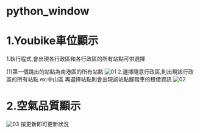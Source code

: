 # python_window

# 1.Youbike車位顯示
1.執行程式,會出現各行政區和各行政區的所有站點可供選擇

(1)第一個跳出的站點為南港區的所有站點
![01](https://user-images.githubusercontent.com/89763652/144215325-e0fa3be3-1e0d-416c-82c2-8e21cab3be69.png)
2.選擇隨意行政區,則出現該行政區的所有站點 ex:中山區 再選擇站點則會出現該站點腳踏車的租借資訊
![02](https://user-images.githubusercontent.com/89763652/144217253-3b61b57e-25f5-42c1-bd3a-2b31595843fe.png)
# 2.空氣品質顯示
![03](https://user-images.githubusercontent.com/89763652/144403383-eb32a4ca-bb55-4baf-af24-67c9ea5c95df.png)
按更新即可更新狀況
